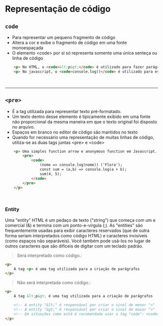 # Representação de código

## <code>code</code> 
- Para representar um pequeno fragmento de código 
- Altera a cor e exibe o fragmento de código em uma fonte monoespaçada
- O elemento &lt;code&gt; por si só representa somente uma única senteça ou linha de código

```html
    <p> No HTML, o <code>&lt;p&gt;</code> é utilizado para fazer parágrafos </p> <!-- Note que foi necessário o uso de Entity, saiba mais aqui.: https://developer.mozilla.org/en-US/docs/Glossary/Entity> -->
    <p> No javascript, o <code>console.log()</code> é utilizado para escrever no console </p>
```

</br>

______________________________________________________________________________

## <code>&lt;pre&gt;</code>
- É a tag utilizada para representar texto pré-formatado.
- Um texto dentro desse elemento é tipicamente exibido em uma fonte não proporcional da mesma maneira em que o texto original foi disposto no arquivo. 
- Espaços em branco no editor de código são mantidos no texto
- Quando for necessário uma representação de muitas linhas de código, utiliza-se as duas tags juntas &lt;pre&gt; e &lt;code&gt;

```html
    <p> Uma simples function arrow e anonymous function em Javascript.:
        <pre> 
            <code>
                (nome => console.log(nome)) ('Flora');
                const sum = (a,b) => console.log(a + b);
                sum(4, 5);
            </code>
        </pre>
    </p>
```

</br>

### Entity 
Uma "entity" HTML é um pedaço de texto ("string") que começa com um e comercial (&) e termina com um ponto-e-vírgula (;). As "entities" são frequentemente usadas para exibir caracteres reservados (que de outra forma seriam interpretados como código HTML) e caracteres invisíveis (como espaços não separáveis). Você também pode usá-los no lugar de outros caracteres que são difíceis de digitar com um teclado padrão.

>Será interpretado como código.:
```html
<p>
    A tag <p> é uma tag utilizada para a criação de parágrafos 
</p>
```

>Não será interpretada como código.:
```html
<p>
    A tag &lt;p&gt; é uma tag utilizada para a criação de parágrafos

    <!-- A entity "&lt;" é responsável por criar o sinal de menor "<"                                 -->
    <!-- A entity "&gt;" é responsável por criar o sinal de maior ">"                                 -->
    <!-- Em situações como está é recomendado usar a tag "code": <code> &lt; p &gt; </code>           -->
</p>
```


